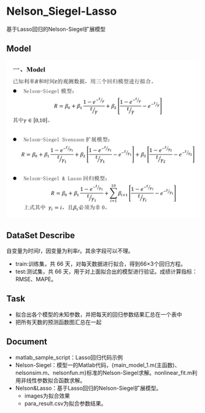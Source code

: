 # Nelson_Siegel-Lasso
基于Lasso回归的Nelson-Siegel扩展模型
## Model
![image](https://github.com/Aplicity/Nelson_Siegel-Lasso/blob/master/model_fig.png)
## DataSet Describe
 自变量为时间𝑡，因变量为利率𝑟。其余字段可以不理。
 * train:训练集，共 66 天，对每天数据进行拟合，得到66×3个回归方程。 
 * test:测试集，共 66 天，用于对上面拟合出的模型进行验证。成绩计算指标：RMSE、MAPE。

## Task
 * 拟合出各个模型的未知参数，并把每天的回归参数结果汇总在一个表中
 * 把所有天数的预测函数图汇总在一起

## Document
 * matlab_sample_script：Lasso回归代码示例
 * Nelson-Siegel：模型一的Matlab代码，{main_model_1.m(主函数)、nelsonsim.m、nelsonfun.m}标准的Nelson-Siegel求解。nonlinear_fit.m利用非线性参数拟合函数求解。
 * Nelson&Lasso：基于Lasso回归的Nelson-Siegel扩展模型。
   - images为拟合效果
   - para_result.csv为拟合参数结果。
